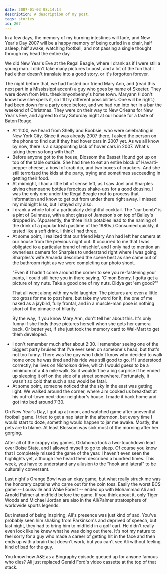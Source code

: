 ```yaml
---
date: 2007-01-03 08:14:14
description: A description of my post.
tags: stories
id: 267
---
```

In a few days, the memory of my burning intestines will fade, and New Year's Day 2007 will be a happy memory of being curled in a chair, half asleep, half awake, watching football, and not passing a single thought through my head the entire day.

We did New Year's Eve at the Regal Beagle, where I drank as if I were still a young man.  I didn't take many pictures to post, and a lot of the fun that I had either doesn't translate into a good story, or it's forgotten forever.
<!--more-->
The night before that, we had hosted our friend Mary Ann, and (read this next part in a Mississippi accent) a guy who goes by name of Skeeter.  They were down from Mrs. theskinnyonbenny's home town.  Maryann (I don't know how she spells it, so I'll try different possibilities.  One will be right.)  had been down for a party once before, and we had run into her in a bar the weekend of Christmas.  They were on their way to New Orleans for New Year's Eve, and agreed to stay Saturday night at our house for a taste of Baton Rouge.

<ul><li>At 11:00, we heard from Shelly and Boobsie, who were celebrating in New York City.  Since it was already 2007 there, I asked the person on the phone to find out if they had hover cars in 2007 yet.  As we all know by now, there is a disappointing lack of hover cars in 2007.  What's taking them so long with that?</li>

<li>Before anyone got to the house, Blossom the Basset Hound got up on top of the table outside.  She had time to eat an entire block of Havarti-pepper cheese, a bowl of crab dip, and two boxes of crackers.  And she still terrorized the kids at the party, trying and sometimes succeeding in getting their food.</li>

<li>At midnight, I had a little bit of sense left, as I saw Joel and Sharples giving champagne bottles ferocious shake-ups for a good dousing.  I was the only one under the Regal Beagle roof to process that information and know to get out from under there right away.  I missed my midnight kiss, but I stayed dry also.</li>

<li>I drank a whole lot of a particularly delightful cocktail.  The "car bomb" is a pint of Guinness, with a shot glass of Jameson's on top of Bailey's dropped in.  (Apparently, the three Irish potables lead to the naming of the drink of a popular Irish pastime of the 1980s.)  Consumed quickly, it tasted like a soft drink.  I think I had three.</li>

<li>At some point, I realized that our friend Mary Ann had left her camera at our house from the previous night out.  It occurred to me that I was obligated to a particular brand of mischief, and I only had to mention an ownerless camera for Sharples to understand right where I was going.  Sharples's wife Amanda described the scene best as she came out of the bathroom right as we were completing our photo shoot.

"Even if I hadn't come around the corner to see you re-fastening your pants, I could still here you in there saying, 'C'mon Benny.  I gotta get a picture of my nuts.  Take a good one of my nuts.  Didya get 'em good?'"

That all went along with my wild laughter.  The pictures are even a little too gross for me to post here, but take my word for it, the one of me naked as a jaybird, fully frontal, and in a muscle-man pose is nothing short of the pinnacle of hilarity.

By the way, if you know Mary Ann, don't tell her about this.  It's only funny if she finds those pictures herself when she gets her camera back.  Or better yet, if she just took the memory card to Wal-Mart to get them developed.

<li>I don't remember much after about 2:30.  I remember seeing one of the biggest party bruises that I've ever seen on someone's head, but that's not too funny.  There was the guy who I didn't know who decided to walk home once he was tired and his ride was still good to go.  If I understood correctly, he lives on Nicholson drive, which I would guess to be a minimum of a 4.5 mile walk.  So it wouldn't be a big surprise if he ended up sleeping it off on the side of a street somewhere.  Fortunately, it wasn't so cold that such a nap would be fatal.</li>

<li>At some point, someone noticed that the sky in the east was getting light.  We walked around the corner, where Jim cooked us breakfast at his out-of-town next-door neighbor's house.  I made it back home and got into bed around 7:30.</li></ul>

On New Year's Day, I got up at noon, and watched game after uneventful football game.  I tried to get a nap later in the afternoon, but every time I would start to doze, something would happen to jar me awake.  Mostly, the pets are to blame.  At least Blossom was sick most of the morning after her gorging.

After all of the crappy day games, Oklahoma took a two-touchdown lead over Boise State, and I allowed myself to go to sleep.  Of course you know that I completely missed the game of the year.  I haven't even seen the highlights yet, although I've heard them described a hundred times.  This week, you have to understand any allusion to the "hook and lateral" to be culturally conversant.

Last night's Orange Bowl was an okay game, but what really struck me was the honorary captains who came out for the coin toss.  Easily the worst BCS game -- Louisville and Wake Forest -- ended up with Mohammad Ali and Arnold Palmer at midfield before the game.  If you think about it, only Tiger Woods and Michael Jordan are also in the Ali/Palmer stratosphere of worldwide sports legends.

But instead of being inspiring, Ali's presence was just kind of sad.  You've probably seen him shaking from Parkinson's and deprived of speech, but last night, they had to bring him to midfield in a golf cart.  He didn't really even look like he knew what he was doing out there.  It's not my nature to feel sorry for a guy who made a career of getting hit in the face and then ends up with a brain that doesn't work, but you can't see Ali without feeling kind of bad for the guy.

You know how A&E as a Biography episode queued up for anyone famous who dies?  Ali just replaced Gerald Ford's video cassette at the top of that stack.


